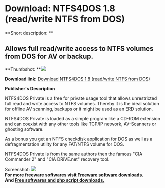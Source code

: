 # Download: NTFS4DOS 1.8 (read/write NTFS from DOS)

**Short description: **

## Allows full read/write access to NTFS volumes from DOS for AV or backup.

  
**Thumbshot: **![](http://www.freewarefiles.com/screenshot/NTFS4DOS_md.gif)   
  
**Download link:** [Download NTFS4DOS 1.8 (read/write NTFS from DOS)](http://freesoftwares.boysofts.com/NTFSDOS-readwrite-NTFS-From-DOS_program_11100.html)  
  

**Publisher's Description**  
  

NTFS4DOS Private is a free for private usage tool that allows unrestricted
full read and write access to NTFS volumes. Thereby it is the ideal solution
for offline AV scanning, backups or it might be used as an ERD solution.

NTFS4DOS Private is loaded as a simple program like a CD-ROM extension and can
coexist with any other tools like TCP/IP network, AV-Scanners or ghosting
software.

As a bonus you get an NTFS checkdisk application for DOS as well as a
defragmentation utility for any FAT/NTFS volume for DOS.

NTFS4DOS Private is from the same authors then the famous "CIA Commander 2"
and "CIA DRiVE.net" recovery tool.

  
  
Screenshot: ![](http://www.freewarefiles.com/screenshot/NTFS4DOS.gif)  
**For more freeware softwares visit [Freeware software downloads.](http://freesoftwares.boysofts.com/)**   
**And [Free softwares and php script downloads.](http://www.boysofts.com/)**

